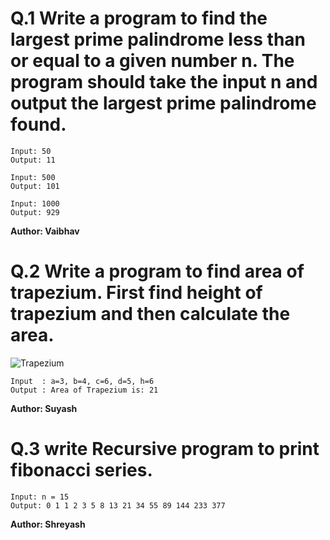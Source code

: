 # Q.1 Write a program to find the largest prime palindrome less than or equal to a given number n. The program should take the input n and output the largest prime palindrome found.
```
Input: 50
Output: 11

Input: 500
Output: 101

Input: 1000
Output: 929

```
**Author: Vaibhav**

# Q.2 Write a program to find area of trapezium. First find height of trapezium and then calculate the area.
![Trapezium](https://github.com/RapidCoders/Coding-Practice/assets/101892435/c981ed53-01df-457f-998a-fc41ef1318c7)
```
Input  : a=3, b=4, c=6, d=5, h=6
Output : Area of Trapezium is: 21

```
**Author: Suyash**

# Q.3 write Recursive program to print fibonacci series.
```
Input: n = 15
Output: 0 1 1 2 3 5 8 13 21 34 55 89 144 233 377
```
**Author: Shreyash**
